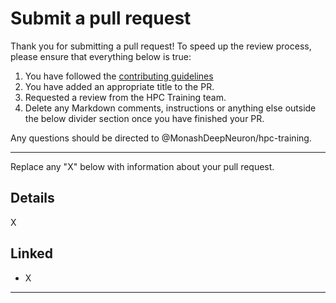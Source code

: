 # Submit a pull request

Thank you for submitting a pull request! To speed up the review process, please ensure that everything below
is true:

1. You have followed the [contributing guidelines][1]
2. You have added an appropriate title to the PR.
3. Requested a review from the HPC Training team.
4. Delete any Markdown comments, instructions or anything else outside the below divider section once you have finished your PR.

Any questions should be directed to @MonashDeepNeuron/hpc-training.

---

Replace any "X" below with information about your pull request.

## Details

<!-- Provide details about changes you have made -->

X

## Linked

<!-- Use a bullet list of linked or related issues, discussions, PR's and commits. This can be from this repository or external repositories.

eg.

- #1 (reference issue, PR or discussion by a hash number)
- MonashDeepNeuron/EXAMPLE-REPO@<commit-hash> -->

- X

---

[1]: https://github.com/MonashDeepNeuron/HPC-Training/blob/main/CONTRIBUTING.md
